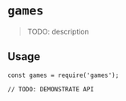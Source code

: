 # `games`

> TODO: description

## Usage

```
const games = require('games');

// TODO: DEMONSTRATE API
```
